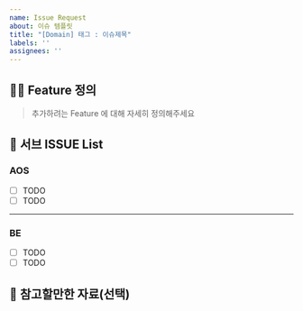 ```yaml
---
name: Issue Request
about: 이슈 템플릿
title: "[Domain] 태그 : 이슈제목"
labels: ''
assignees: ''
---
```


## 💁‍♂️ Feature 정의

> 추가하려는 Feature 에 대해 자세히 정의해주세요

## 📝 서브 ISSUE List

### AOS
- [ ] TODO
- [ ] TODO

---

### BE
- [ ] TODO
- [ ] TODO

## 🔗 참고할만한 자료(선택)
